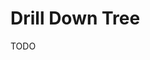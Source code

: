 # Drill Down Tree

<!--
Virtual

https://codesandbox.io/p/sandbox/virtualised-drill-down-tree-table-kcnvl?file=%2Fsrc%2Findex.tsx

Not virtualized

https://codesandbox.io/p/sandbox/animated-drill-down-tree-table-ho7qm?file=%2Fsrc%2FApp.tsx
-->

TODO
